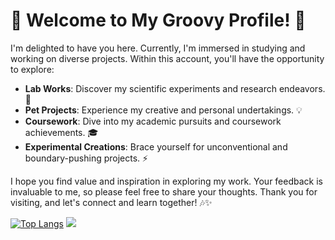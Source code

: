# 🌟 Welcome to My Groovy Profile! 🎸

I'm delighted to have you here. Currently, I'm immersed in studying and working on diverse projects. Within this account, you'll have the opportunity to explore:

- **Lab Works**: Discover my scientific experiments and research endeavors. 🔬
- **Pet Projects**: Experience my creative and personal undertakings. 💡
- **Coursework**: Dive into my academic pursuits and coursework achievements. 🎓
- **Experimental Creations**: Brace yourself for unconventional and boundary-pushing projects. ⚡️

I hope you find value and inspiration in exploring my work. Your feedback is invaluable to me, so please feel free to share your thoughts. Thank you for visiting, and let's connect and learn together! 🎶✨

[![Top Langs](https://github-readme-stats.vercel.app/api/top-langs/?username=Uliana200407&layout=donut)](https://github.com/Uliana200407/github-readme-stats)
<picture>
  <source
    srcset="https://github-readme-stats.vercel.app/api?username=Uliana200407&show_icons=true&theme=cobalt"
    media="(prefers-color-scheme: cobalt)"
  />
  <source
    srcset="https://github-readme-stats.vercel.app/api?username=Uliana200407&show_icons=true"
    media="(prefers-color-scheme: light), (prefers-color-scheme: no-preference)"
  />
  <img src="https://github-readme-stats.vercel.app/api?username=Uliana200407&show_icons=true" />
</picture>
